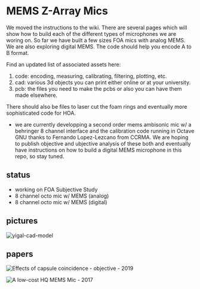# MEMS Z-Array Mics

We moved the instructions to the wiki. There are several pages which will show how to build each of the different types of microphones we are woring on. So far we have built a few sizes FOA mics with analog MEMS. We are also exploring digital MEMS. The code should help you encode A to B format.

Find an updated list of associated assets here:

1. code: encoding, measuring, calibrating, filtering, plotting, etc.
2. cad: various 3d objects you can print either online or at your university.
3. pcb: the files you need to make the pcbs or also you can have them made elsewhere.

There should also be files to laser cut the foam rings and eventually more sophisticated code for HOA.

* we are currently developping a second order mems ambisonic mic w/ a behringer 8 channel interface and the calibration code running in Octave GNU thanks to Fernando Lopez-Lezcano from CCRMA. We are hoping to publish objective and ubjective analysis of these both and eventually have instructions on how to build a digital MEMS microphone in this repo, so stay tuned. 

## status
* working on FOA Subjective Study
* 8 channel octo mic w/ MEMS (analog)
* 8 channel octo mic w/ MEMS (digital)

## pictures

![yigal-cad-model](https://raw.githubusercontent.com/wiki/gzalles/ambisonics-z-array/img/yigal_mark2_crop.JPG)

## papers
![Effects of capsule coincidence - objective - 2019](https://www.researchgate.net/publication/338123588_Effects_of_Capsule_Coincidence_in_FOA_using_MEMS_Objective_Experiment) 

![A low-cost HQ MEMS Mic - 2017](https://www.researchgate.net/publication/320188555_A_Low-Cost_High-Quality_MEMS_Ambisonic_Microphone)

